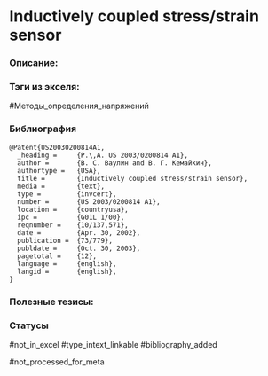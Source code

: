 # Inductively coupled stress/strain sensor

### Описание:

### Тэги из экселя:
#Методы_определения_напряжений 

### Библиография
```
@Patent{US20030200814A1,
  _heading =     {P.\,A. US 2003/0200814 A1},
  author =       {В. С. Ваулин and В. Г. Кемайкин},
  authortype =   {USA},
  title =        {Inductively coupled stress/strain sensor},
  media =        {text},
  type =         {invcert},
  number =       {US 2003/0200814 A1},
  location =     {countryusa},
  ipc =          {G01L 1/00},
  reqnumber =    {10/137,571},
  date =         {Apr. 30, 2002},
  publication =  {73/779},
  publdate =     {Oct. 30, 2003},
  pagetotal =    {12},
  language =     {english},
  langid =       {english},
}
```

### Полезные тезисы:

### Статусы
#not_in_excel 
#type_intext_linkable
#bibliography_added

#not_processed_for_meta
